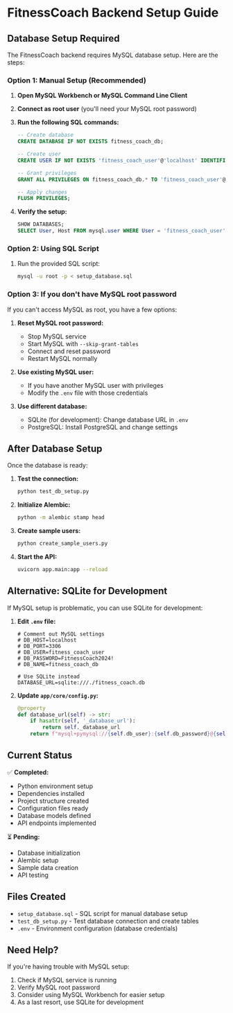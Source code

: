 # FitnessCoach Backend Setup Guide

## Database Setup Required

The FitnessCoach backend requires MySQL database setup. Here are the steps:

### Option 1: Manual Setup (Recommended)

1. **Open MySQL Workbench or MySQL Command Line Client**

2. **Connect as root user** (you'll need your MySQL root password)

3. **Run the following SQL commands:**
   ```sql
   -- Create database
   CREATE DATABASE IF NOT EXISTS fitness_coach_db;
   
   -- Create user
   CREATE USER IF NOT EXISTS 'fitness_coach_user'@'localhost' IDENTIFIED BY 'FitnessCoach2024!';
   
   -- Grant privileges
   GRANT ALL PRIVILEGES ON fitness_coach_db.* TO 'fitness_coach_user'@'localhost';
   
   -- Apply changes
   FLUSH PRIVILEGES;
   ```

4. **Verify the setup:**
   ```sql
   SHOW DATABASES;
   SELECT User, Host FROM mysql.user WHERE User = 'fitness_coach_user';
   ```

### Option 2: Using SQL Script

1. Run the provided SQL script:
   ```bash
   mysql -u root -p < setup_database.sql
   ```

### Option 3: If you don't have MySQL root password

If you can't access MySQL as root, you have a few options:

1. **Reset MySQL root password:**
   - Stop MySQL service
   - Start MySQL with `--skip-grant-tables`
   - Connect and reset password
   - Restart MySQL normally

2. **Use existing MySQL user:**
   - If you have another MySQL user with privileges
   - Modify the `.env` file with those credentials

3. **Use different database:**
   - SQLite (for development): Change database URL in `.env`
   - PostgreSQL: Install PostgreSQL and change settings

## After Database Setup

Once the database is ready:

1. **Test the connection:**
   ```bash
   python test_db_setup.py
   ```

2. **Initialize Alembic:**
   ```bash
   python -m alembic stamp head
   ```

3. **Create sample users:**
   ```bash
   python create_sample_users.py
   ```

4. **Start the API:**
   ```bash
   uvicorn app.main:app --reload
   ```

## Alternative: SQLite for Development

If MySQL setup is problematic, you can use SQLite for development:

1. **Edit `.env` file:**
   ```env
   # Comment out MySQL settings
   # DB_HOST=localhost
   # DB_PORT=3306
   # DB_USER=fitness_coach_user
   # DB_PASSWORD=FitnessCoach2024!
   # DB_NAME=fitness_coach_db
   
   # Use SQLite instead
   DATABASE_URL=sqlite:///./fitness_coach.db
   ```

2. **Update `app/core/config.py`:**
   ```python
   @property
   def database_url(self) -> str:
       if hasattr(self, '_database_url'):
           return self._database_url
       return f"mysql+pymysql://{self.db_user}:{self.db_password}@{self.db_host}:{self.db_port}/{self.db_name}"
   ```

## Current Status

✅ **Completed:**
- Python environment setup
- Dependencies installed
- Project structure created
- Configuration files ready
- Database models defined
- API endpoints implemented

⏳ **Pending:**
- Database initialization
- Alembic setup
- Sample data creation
- API testing

## Files Created

- `setup_database.sql` - SQL script for manual database setup
- `test_db_setup.py` - Test database connection and create tables
- `.env` - Environment configuration (database credentials)

## Need Help?

If you're having trouble with MySQL setup:
1. Check if MySQL service is running
2. Verify MySQL root password
3. Consider using MySQL Workbench for easier setup
4. As a last resort, use SQLite for development
